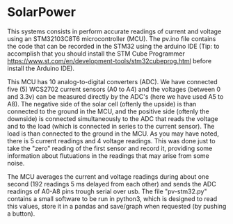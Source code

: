# SolarPower

This systems consists in perform accurate readings of current and voltage using an STM32103C8T6 microcontroller (MCU). The pv.ino file contains the code that can be recorded in the STM32 using the arduino IDE (Tip: to accomplish that you should install the STM Cube Programmer https://www.st.com/en/development-tools/stm32cubeprog.html before install the Arduino IDE).

This MCU has 10 analog-to-digital converters (ADC). We have connected five (5) WCS2702 current sensors (A0 to A4) and the voltages (between 0 and 3.3v) can be measured directly by the ADC's (here we have used A5 to A8). The negative side of the solar cell (oftenly the upside) is than connected to the ground in the MCU, and the positive side (oftenly the downside) is connected simultaneously to the ADC that reads the voltage and to the load (which is connected in series to the current sensor). The load is than connected to the ground in the MCU. As you may have noted, there is 5 current readings and 4 voltage readings. This was done just to take the "zero" reading of the first sensor and record it, providing some information about flutuations in the readings that may arise from some noise. 

The MCU averages the current and voltage readings during about one second (192 readings 5 ms delayed from each other) and sends the ADC readings of A0-A8 pins trough serial over usb. The file "pv-stm32.py" contains a small software to be run in python3, which is designed to read this values, store it in a pandas and save/graph when requested (by pushing a button).
